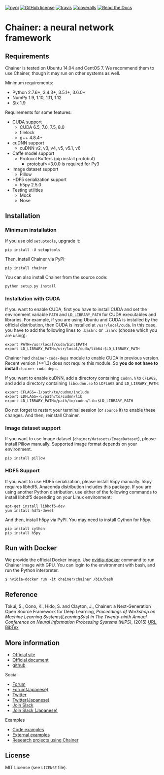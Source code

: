 [![pypi](https://img.shields.io/pypi/v/chainer.svg)](https://pypi.python.org/pypi/chainer)
[![GitHub license](https://img.shields.io/github/license/pfnet/chainer.svg)](https://github.com/pfnet/chainer)
[![travis](https://img.shields.io/travis/pfnet/chainer/master.svg)](https://travis-ci.org/pfnet/chainer)
[![coveralls](https://img.shields.io/coveralls/pfnet/chainer.svg)](https://coveralls.io/github/pfnet/chainer)
[![Read the Docs](https://readthedocs.org/projects/chainer/badge/?version=stable)](http://docs.chainer.org/en/stable/?badge=stable)

# Chainer: a neural network framework

## Requirements

Chainer is tested on Ubuntu 14.04 and CentOS 7. We recommend them to use Chainer, though it may run on other systems as well.

Minimum requirements:
- Python 2.7.6+, 3.4.3+, 3.5.1+, 3.6.0+
- NumPy 1.9, 1.10, 1.11, 1.12
- Six 1.9

Requirements for some features:
- CUDA support
  - CUDA 6.5, 7.0, 7.5, 8.0
  - filelock
  - g++ 4.8.4+
- cuDNN support
  - cuDNN v2, v3, v4, v5, v5.1, v6
- Caffe model support
  - Protocol Buffers (pip install protobuf)
    - protobuf>=3.0.0 is required for Py3
- Image dataset support
  - Pillow
- HDF5 serialization support
  - h5py 2.5.0
- Testing utilities
  - Mock
  - Nose

## Installation

### Minimum installation

If you use old ``setuptools``, upgrade it:

```
pip install -U setuptools
```

Then, install Chainer via PyPI:
```
pip install chainer
```

You can also install Chainer from the source code:
```
python setup.py install
```


### Installation with CUDA

If you want to enable CUDA, first you have to install CUDA and set the environment variable `PATH` and `LD_LIBRARY_PATH` for CUDA executables and libraries.
For example, if you are using Ubuntu and CUDA is installed by the official distribution, then CUDA is installed at `/usr/local/cuda`.
In this case, you have to add the following lines to `.bashrc` or `.zshrc` (choose which you are using):
```
export PATH=/usr/local/cuda/bin:$PATH
export LD_LIBRARY_PATH=/usr/local/cuda/lib64:$LD_LIBRARY_PATH
```

Chainer had `chainer-cuda-deps` module to enable CUDA in previous version.
Recent version (>=1.3) does not require this module.
So **you do not have to install** `chainer-cuda-deps`.

If you want to enable cuDNN, add a directory containing `cudnn.h` to `CFLAGS`, and add a directory containing `libcudnn.so` to `LDFLAGS` and `LD_LIBRARY_PATH`:
```
export CFLAGS=-I/path/to/cudnn/include
export LDFLAGS=-L/path/to/cudnn/lib
export LD_LIBRARY_PATH=/path/to/cudnn/lib:$LD_LIBRARY_PATH
```
Do not forget to restart your terminal session (or `source` it) to enable these changes.
And then, reinstall Chainer.


### Image dataset support

If you want to use Image dataset (`chainer/datasets/ImageDataset`), please install Pillow manually.
Supported image format depends on your environment.

```
pip install pillow
```


### HDF5 Support

If you want to use HDF5 serialization, please install h5py manually.
h5py requires libhdf5.
Anaconda distribution includes this package.
If you are using another Python distribution, use either of the following commands to install libhdf5 depending on your Linux environment:

```
apt-get install libhdf5-dev
yum install hdf5-devel
```

And then, install h5py via PyPI.
You may need to install Cython for h5py.

```
pip install cython
pip install h5py
```


## Run with Docker

We provide the official Docker image.
Use [nvidia-docker](https://github.com/NVIDIA/nvidia-docker) command to run Chainer image with GPU.
You can login to the environment with bash, and run the Python interpreter.

```
$ nvidia-docker run -it chainer/chainer /bin/bash
```


## Reference

Tokui, S., Oono, K., Hido, S. and Clayton, J.,
Chainer: a Next-Generation Open Source Framework for Deep Learning,
*Proceedings of Workshop on Machine Learning Systems(LearningSys) in
The Twenty-ninth Annual Conference on Neural Information Processing Systems (NIPS)*, (2015)
[URL](http://learningsys.org/papers/LearningSys_2015_paper_33.pdf), [BibTex](chainer_bibtex.txt)


## More information
- [Official site](http://chainer.org/)
- [Official document](http://docs.chainer.org/)
- [github](https://github.com/pfnet/chainer)

Social
- [Forum](https://groups.google.com/forum/#!forum/chainer)
- [Forum(Japanese)](https://groups.google.com/forum/#!forum/chainer-jp)
- [Twitter](https://twitter.com/ChainerOfficial)
- [Twitter(Japanese)](https://twitter.com/chainerjp)
- [Join Slack](https://bit.ly/chainer-slack)
- [Join Slack (Japanese)](https://bit.ly/chainer-jp-slack)

Examples
- [Code examples](example)
- [External examples](https://github.com/pfnet/chainer/wiki/External-examples)
- [Research projects using Chainer](https://github.com/pfnet/chainer/wiki/Research-projects-using-Chainer)

## License

MIT License (see `LICENSE` file).
